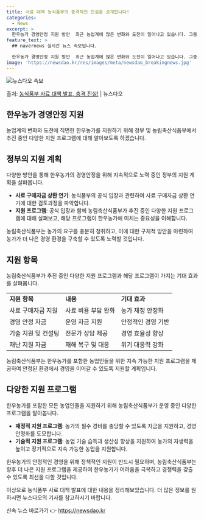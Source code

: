 ```yaml
---
title: 사료 대책 농식품부의 충격적인 진실을 공개합니다!
categories:
  - News
excerpt: >
  한우농가 경영안정 지원 방안  최근 농업계에 많은 변화와 도전이 일어나고 있습니다. 그중 한우농가 역시 여러…
feature_text: >
  ## navernews 실시간 뉴스 속보입니다.

  한우농가 경영안정 지원 방안  최근 농업계에 많은 변화와 도전이 일어나고 있습니다. 그중 한우농가 역시 여러…
image: 'https://newsdao.kr/res/images/meta/newsdao_breakingnews.jpg'
---
```


![뉴스다오 속보](https://newsdao.kr/res/images/meta/newsdao_breakingnews.jpg)

<p>출처: <a href="https://newsdao.kr/4268" rel="dofollow">농식품부 사료 대책 발표, 충격 진실!</a> | 뉴스다오</p>

<h2 data-ke-size="size26">한우농가 경영안정 지원</h2>

농업계의 변화와 도전에 직면한 한우농가를 지원하기 위해 정부 및 농림축산식품부에서 추진 중인 다양한 지원 프로그램에 대해 알아보도록 하겠습니다.

<h2 data-ke-size="size24">정부의 지원 계획</h2>

다양한 방안을 통해 한우농가의 경영안정을 위해 지속적으로 노력 중인 정부의 지원 계획을 살펴봅니다.

<ul>
  <li><b>사료 구매자금 상환 연기</b>: 농식품부의 공식 입장과 관련하여 사료 구매자금 상환 연기에 대한 검토과정을 파악합니다.</li>
  <li><b>지원 프로그램</b>: 공식 입장과 함께 농림축산식품부가 추진 중인 다양한 지원 프로그램에 대해 살펴보고, 해당 프로그램이 한우농가에 미치는 중요성을 이해합니다.</li>
</ul>

농림축산식품부는 농가의 요구를 충분히 청취하고, 이에 대한 구체적 방안을 마련하여 농가가 더 나은 경영 환경을 구축할 수 있도록 노력할 것입니다.

<h2 data-ke-size="size24">지원 항목</h2>

농림축산식품부가 추진 중인 다양한 지원 프로그램과 해당 프로그램이 가지는 기대 효과를 살펴봅니다.

<table>
  <tr>
    <td><b>지원 항목</b></td>
    <td><b>내용</b></td>
    <td><b>기대 효과</b></td>
  </tr>
  <tr>
    <td>사료 구매자금 지원</td>
    <td>사료 비용 부담 완화</td>
    <td>농가 재정 안정화</td>
  </tr>
  <tr>
    <td>경영 안정 자금</td>
    <td>운영 자금 지원</td>
    <td>안정적인 경영 기반</td>
  </tr>
  <tr>
    <td>기술 지원 및 컨설팅</td>
    <td>전문가 상담 제공</td>
    <td>경영 효율성 향상</td>
  </tr>
  <tr>
    <td>재난 지원 자금</td>
    <td>재해 복구 및 대응</td>
    <td>위기 대응력 강화</td>
  </tr>
</table>

농림축산식품부는 한우농가를 포함한 농업인들을 위한 지속 가능한 지원 프로그램을 제공하여 안정된 환경에서 경영을 이어갈 수 있도록 지원할 계획입니다.

<h2 data-ke-size="size24">다양한 지원 프로그램</h2>

한우농가를 포함한 모든 농업인들을 지원하기 위해 농림축산식품부가 운영 중인 다양한 프로그램을 알아봅니다.

<ul>
  <li><b>재정적 지원 프로그램</b>: 농가의 필수 경비를 충당할 수 있도록 자금을 지원하고, 경영 안정화를 도모합니다.</li>
  <li><b>기술적 지원 프로그램</b>: 농업 기술 습득과 생산성 향상을 지원하여 농가의 자생력을 높이고 장기적으로 지속 가능한 농업을 지원합니다.</li>
</ul>

한우농가의 안정적인 경영을 위해 정책적인 지원이 반드시 필요하며, 농림축산식품부는 향후 더 나은 지원 프로그램을 제공하여 한우농가가 어려움을 극복하고 경쟁력을 갖출 수 있도록 최선을 다할 것입니다.

이상으로 농식품부 사료 대책 발표에 대한 내용을 정리해보았습니다. 더 많은 정보를 원하시면 뉴스다오의 기사를 참고하시기 바랍니다. 

신속 뉴스 바로가기 👉 <a href="https://newsdao.kr" rel="dofollow">https://newsdao.kr</a>


